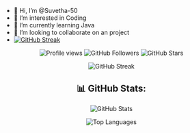 - 👋 Hi, I’m @Suvetha-50
- 👀 I’m interested in Coding
- 🌱 I’m currently learning Java
- 💞️ I’m looking to collaborate on an project
- <a href="https://git.io/streak-stats"><img src="https://streak-stats.demolab.com?user=Suvetha-50" alt="GitHub Streak" /></a>
<p align="center">
  <img src="https://komarev.com/ghpvc/?username=Suvetha-50&label=Profile%20views&color=ff69b4&style=flat" alt="Profile views" />
  <img src="https://img.shields.io/github/followers/Suvetha-50?label=Followers&style=social" alt="GitHub Followers" />
  <img src="https://img.shields.io/github/stars/Suvetha-50?label=Stars&style=social" alt="GitHub Stars" />
</p>
<p align="center">
  <img src="https://github-readme-streak-stats.herokuapp.com/?user=Suvetha-50&theme=radical" alt="GitHub Streak" />
</p>


<h2 align="center">📊 GitHub Stats:</h2>
<p align="center">
  <img align="center" src="https://github-readme-stats.vercel.app/api?username=Suvetha-50&show_icons=true&locale=en&theme=radical" alt="GitHub Stats" />
</p>
<p align="center">
  <img align="center" src="https://github-readme-stats.vercel.app/api/top-langs/?username=Suvetha-50&layout=compact&langs_count=8&theme=radical" alt="Top Languages" />
</p>



<!---
Suvetha-50/Suvetha-50 is a ✨ special ✨ repository because its `README.md` (this file) appears on your GitHub profile.
You can click the Preview link to take a look at your changes.
--->
